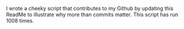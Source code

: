 I wrote a cheeky script that contributes to my Github by updating this ReadMe to illustrate why more than commits matter. This script has run 1008 times.